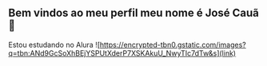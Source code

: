 ## Bem vindos ao meu perfil meu nome é José Cauã 👋
Estou estudando no Alura
![https://encrypted-tbn0.gstatic.com/images?q=tbn:ANd9GcSoXhBEjYSPUtXderP7XSKAkuU_NwyTIc7dTw&s](link)
<!--
**JoseCaua456/JoseCaua456** is a ✨ _special_ ✨ repository because its `README.md` (this file) appears on your GitHub profile.

Here are some ideas to get you started:

- 🔭 I’m currently working on ...
- 🌱 I’m currently learning ...
- 👯 I’m looking to collaborate on ...
- 🤔 I’m looking for help with ...
- 💬 Ask me about ...
- 📫 How to reach me: ...
- 😄 Pronouns: ...
- ⚡ Fun fact: ...
-->
